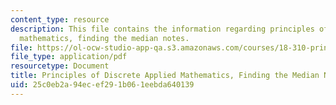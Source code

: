 ```yaml
---
content_type: resource
description: This file contains the information regarding principles of discrete applied
  mathematics, finding the median notes.
file: https://ol-ocw-studio-app-qa.s3.amazonaws.com/courses/18-310-principles-of-discrete-applied-mathematics-fall-2013/25c0eb2a94ecef291b061eebda640139_MIT18_310F13_Ch11.pdf
file_type: application/pdf
resourcetype: Document
title: Principles of Discrete Applied Mathematics, Finding the Median Notes
uid: 25c0eb2a-94ec-ef29-1b06-1eebda640139
---
```

